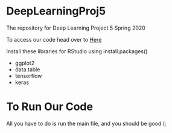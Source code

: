 # DeepLearningProj5
The repository for Deep Learning Project 5 Spring 2020

To access our code head over to [Here](https://github.com/SamGilb/DeepLearningProj5/blob/master/main.R)

Install these libraries for RStudio using install.packages()
* ggplot2
* data.table
* tensorflow
* keras

# To Run Our Code
All you have to do is run the main file, and you should be good (:
